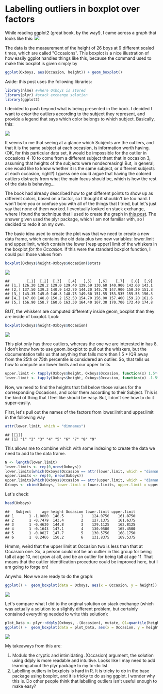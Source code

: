 # Labelling outliers in boxplot over factors

While reading ggplot2 (great book, by the way!), I came across a graph that looks like this:
![](/figure/unnamed-chunk-1-1.png)<!-- -->

The data is the measurement of the height of 26 boys at 9 different scaled times, which are called "Occasions". This boxplot is a nice illustration of how easily ggplot handles things like this, because the command used to make this boxplot is given simply by


```r
ggplot(Oxboys, aes(Occasion, height)) + geom_boxplot()
```

Aside: this post uses the following libraries:

```r
library(nlme) #where Oxboys is stored
library(plyr) #stack exchange solution
library(ggplot2)
```


I decided to push beyond what is being presented in the book. I decided I want to *color* the outliers according to the subject they represent, and provide a legend that says which color belongs to which subject. Basically, this:

![](/figure/2016-10-19-Labelling-Outliers_files/figure-html/unnamed-chunk-4-1.png)<!-- -->

It seems to me that seeing at a glance which Subjects are the outliers, and that it is the same subject at each occasion, is information worth having. (OK, for this particular data set, it would be impossible for the outlier in occasions 4-10 to come from a different subject thant that in occasion 3, assuming that heights of the subjects were nondecreasing! But, in general, one would like to know whether it is the same subject, or different subjects at each occasion, right?) I guess one could argue that having the colored outliers distracts from what the main focus should be, which is how the rest of the data is behaving...

The book had already described how to get different points to show up as different colors, based on a factor, so I thought it shouldn't be too hard. I won't bore you or confuse you with all of the things that I tried, but let's just say that none of them worked. I eventually looked on stack exchange, where I found the technique that I used to create the graph in [this post](http://stackoverflow.com/questions/15273148/coloring-boxplot-outlier-points-in-ggplot2). The answer given used the plyr package, which I am not familiar with, so I decided to redo it on my own. 

The basic idea used to create the plot was that we need to create a new data frame, which contains the old data plus two new variables: lower.limit and upper.limit, which contain the lower [resp upper] limit of the whiskers in the boxplot *for the Occasion*. If this were the standard boxplot function, I could pull those values from


```r
boxplot(Oxboys$height~Oxboys$Occasion)$stats
```

![](2016-10-19-Labelling-Outliers_files/figure-html/unnamed-chunk-5-1.png)<!-- -->

```
##        [,1]  [,2]  [,3]   [,4]   [,5]   [,6]    [,7]   [,8]  [,9]
## [1,] 126.20 128.2 129.0 129.40 129.59 130.60 140.900 142.60 143.1
## [2,] 137.50 139.3 140.9 142.70 144.20 145.70 147.900 150.20 151.8
## [3,] 143.35 145.0 146.3 148.75 149.60 151.55 153.535 155.55 156.3
## [4,] 147.80 148.8 150.2 152.50 154.70 156.00 157.400 159.20 161.6
## [5,] 156.90 158.7 160.6 163.30 164.40 167.30 170.700 172.40 174.8
```

BUT, the whiskers are computed differently inside geom_boxplot than they are inside of boxplot. Look:


```r
boxplot(Oxboys$height~Oxboys$Occasion)
```

![](2016-10-19-Labelling-Outliers_files/figure-html/unnamed-chunk-6-1.png)<!-- -->

This plot only has three outliers, whereas the one we are interested in has 8. I don't know how to use geom_boxplot to pull out the whiskers, but the documentation tells us that anything that falls more than 1.5 * IQR away from the 25th or 75th percentile is considered an outlier. So, that tells us how to compute our lower limits and our upper limits. 


```r
upper.limit <- tapply(Oxboys$height, Oxboys$Occasion, function(x) 1.5*(quantile(x, .75) - quantile(x,.25)) + quantile(x,.75))
lower.limit <- tapply(Oxboys$height, Oxboys$Occasion, function(x) -1.5*(quantile(x, .75) - quantile(x,.25)) + quantile(x,.25))
```

Now, we need to find the heights that fall below those values for the corresponding Occasions, and color them according to their Subject. This is the kind of thing that I feel like should be easy. But, I don't see how to do it super-easily. 

First, let's pull out the names of the factors from lower.limit and upper.limit in the following way

```r
attr(lower.limit, which = "dimnames")
```

```
## [[1]]
## [1] "1" "2" "3" "4" "5" "6" "7" "8" "9"
```

This allows me to combine which with some indexing to create the data we need to add to the data frame.

```r
N <- length(lower.limit)
lower.limits <- rep(0,nrow(Oxboys))
lower.limits[which(Oxboys$Occasion == attr(lower.limit, which = "dimnames")[[1]][1:N])] <- lower.limit[1:N]
upper.limits <- rep(0, nrow(Oxboys))
upper.limits[which(Oxboys$Occasion == attr(upper.limit, which = "dimnames")[[1]][1:N])] <- upper.limit[1:N]
Oxboys <- cbind(Oxboys, lower.limit = lower.limits, upper.limit = upper.limits)
```

Let's check:

```r
head(Oxboys)
```

```
##   Subject     age height Occasion lower.limit upper.limit
## 1       1 -1.0000  140.5        1    124.0750    161.8750
## 2       1 -0.7479  143.4        2    127.1375    161.6375
## 3       1 -0.4630  144.8        3    129.1125    162.8125
## 4       1 -0.1643  147.1        4    130.0500    165.4500
## 5       1 -0.0027  147.7        5    130.5750    168.1750
## 6       1  0.2466  150.2        6    131.8375    169.5375
```

Hmmm, weird that the upper limit at Occasion two is less than that at Occasion one. So, a person could not be an outlier in this group for being tall at age 10, not grow at all, and be an outlier for being tall at age 11. That means that the outlier identification procedure could be improved here, but I am going to forge on!

Anywho. Now we are ready to do the graph:


```r
ggplot() +  geom_boxplot(data = Oxboys, aes(x = Occasion, y = height)) +  geom_point(data = Oxboys[Oxboys$height > Oxboys$upper.limit | Oxboys$height < Oxboys$lower.limit,], aes(x = Occasion,y = height, color = Subject))
```

![](2016-10-19-Labelling-Outliers_files/figure-html/unnamed-chunk-11-1.png)<!-- -->

Let's compare what I did to the original solution on stack exchange (which was actually a solution to a slightly different problem, but certainly contained everything needed to write this solution):


```r
plot_Data <- plyr::ddply(Oxboys, .(Occasion), mutate, Q1=quantile(height, 1/4), Q3=quantile(height, 3/4), IQR=Q3-Q1, upper.limit=Q3+1.5*IQR, lower.limit=Q1-1.5*IQR)
ggplot() +  geom_boxplot(data = plot_Data, aes(x = Occasion, y = height)) +  geom_point(data = plot_Data[plot_Data$height > plot_Data$upper.limit | plot_Data$height < plot_Data$lower.limit,], aes(x = Occasion,y = height, color = Subject))
```

![](2016-10-19-Labelling-Outliers_files/figure-html/unnamed-chunk-12-1.png)<!-- -->

My takeaways from this are:

1. Modulo the cryptic and intimidating .(Occasion) argument, the solution using ddply is more readable and intuitive. Looks like I may need to add learning about the plyr package to my to-do list.
2. Labelling outliers in boxplots is hard in R. It is tricky to do in the base package using boxplot, and it is tricky to do using ggplot. I wonder why this is. Do other people think that labelling outliers isn't useful enough to make easy?

